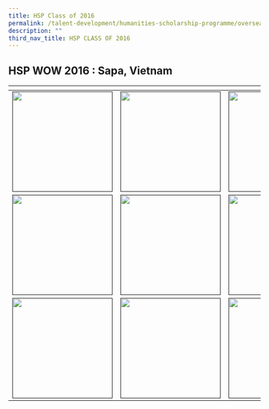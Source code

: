 ```yaml
---
title: HSP Class of 2016
permalink: /talent-development/humanities-scholarship-programme/overseasexposure-education-gallery/2016/
description: ""
third_nav_title: HSP CLASS OF 2016
---
```

HSP WOW 2016 : Sapa, Vietnam
----------------------------

<table>
<thead>
  <tr>
    <th style="width:200px"></th>
    <th style="width:200px"></th>
    <th style="width:200px"></th>
		<th style="width:200px"></th>
  </tr>
</thead>
<tbody>
  <tr>
    <td style ="text-align:center"><a href=""> <img src="" style="width:200px"></a></td>
    <td style ="text-align:center"><a href=""> <img src="" style="width:200px"></a></td>
    <td style ="text-align:center"><a href=""> <img src="" style="width:200px"></a></td>
    <td style ="text-align:center"><a href=""> <img src="" style="width:200px"></a></td>
  </tr>
  <tr>
    <td style ="text-align:center"><a href=""> <img src="" style="width:200px"></a></td>
    <td style ="text-align:center"><a href=""> <img src="" style="width:200px"></a></td>
    <td style ="text-align:center"><a href=""> <img src="" style="width:200px"></a></td>
    <td style ="text-align:center"><a href=""> <img src="" style="width:200px"></a></td>
  </tr>
  <tr>
    <td style ="text-align:center"><a href=""> <img src="" style="width:200px"></a></td>
    <td style ="text-align:center"><a href=""> <img src="" style="width:200px"></a></td>
    <td style ="text-align:center"><a href=""> <img src="" style="width:200px"></a></td>
    <td style ="text-align:center"><a href=""> <img src="" style="width:200px"></a></td>
  </tr>
</tbody>
</table>
